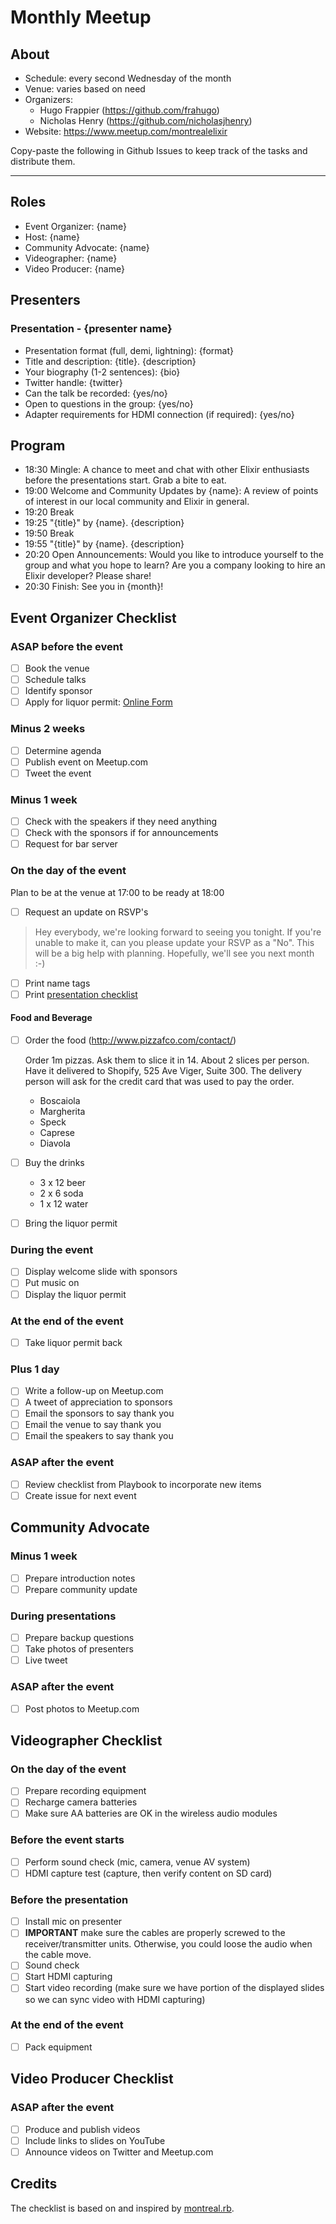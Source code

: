 # Monthly Meetup

## About

* Schedule: every second Wednesday of the month
* Venue: varies based on need
* Organizers:
    * Hugo Frappier (https://github.com/frahugo)
    * Nicholas Henry (https://github.com/nicholasjhenry)
* Website: https://www.meetup.com/montrealelixir

Copy-paste the following in Github Issues to keep track of the tasks and distribute them.

<hr>

## Roles

- Event Organizer: {name}
- Host: {name}
- Community Advocate: {name}
- Videographer: {name}
- Video Producer: {name}

## Presenters

### Presentation - {presenter name}

- Presentation format (full, demi, lightning): {format}
- Title and description: {title}. {description}
- Your biography (1-2 sentences): {bio}
- Twitter handle: {twitter}
- Can the talk be recorded: {yes/no}
- Open to questions in the group: {yes/no}
- Adapter requirements for HDMI connection (if required): {yes/no}

## Program

- 18:30 Mingle: A chance to meet and chat with other Elixir enthusiasts before the presentations start. Grab a bite to eat.
- 19:00 Welcome and Community Updates by {name}: A review of points of interest in our local community and Elixir in general.
- 19:20 Break
- 19:25 "{title}" by {name}. {description}
- 19:50 Break
- 19:55 "{title}" by {name}. {description}
- 20:20 Open Announcements: Would you like to introduce yourself to the group and what you hope to learn? Are you a company looking to hire an Elixir developer? Please share!
- 20:30 Finish: See you in {month}!

## Event Organizer Checklist

### ASAP before the event

- [ ] Book the venue
- [ ] Schedule talks
- [ ] Identify sponsor
- [ ] Apply for liquor permit: [Online Form](https://pes.securitepublique.gouv.qc.ca/acolyte/facettes/permis/captcha.faces?sid=0QJY03KP9RKWS)

###  Minus 2 weeks

- [ ] Determine agenda
- [ ] Publish event on Meetup.com
- [ ] Tweet the event

### Minus 1 week

- [ ] Check with the speakers if they need anything
- [ ] Check with the sponsors if for announcements
- [ ] Request for bar server

### On the day of the event

Plan to be at the venue at 17:00 to be ready at 18:00

- [ ] Request an update on RSVP's

> Hey everybody, we're looking forward to seeing you tonight. If you're unable to make it, can you please update your RSVP as a "No". This will be a big help with planning. Hopefully, we'll see you next month :-)

- [ ] Print name tags
- [ ] Print [presentation checklist](https://github.com/montrealelixir/playbook/issues/18)

#### Food and Beverage

- [ ] Order the food (http://www.pizzafco.com/contact/)  

  Order 1m pizzas. Ask them to slice it in 14. About 2 slices per person.
  Have it delivered to Shopify, 525 Ave Viger, Suite 300. The   delivery person will ask for the credit card that was used to pay the order.

  - Boscaiola
  - Margherita
  - Speck
  - Caprese
  - Diavola

- [ ] Buy the drinks
  - 3 x 12 beer
  - 2 x 6 soda
  - 1 x 12 water
- [ ] Bring the liquor permit

### During the event

- [ ] Display welcome slide with sponsors
- [ ] Put music on
- [ ] Display the liquor permit

### At the end of the event

- [ ] Take liquor permit back

### Plus 1 day

- [ ] Write a follow-up on Meetup.com
- [ ] A tweet of appreciation to sponsors
- [ ] Email the sponsors to say thank you
- [ ] Email the venue to say thank you
- [ ] Email the speakers to say thank you

### ASAP after the event

- [ ] Review checklist from Playbook to incorporate new items
- [ ] Create issue for next event

## Community Advocate

### Minus 1 week

- [ ] Prepare introduction notes
- [ ] Prepare community update

### During presentations

- [ ] Prepare backup questions
- [ ] Take photos of presenters
- [ ] Live tweet

### ASAP after the event

- [ ] Post photos to Meetup.com

## Videographer Checklist

### On the day of the event

- [ ] Prepare recording equipment
- [ ] Recharge camera batteries
- [ ] Make sure AA batteries are OK in the wireless audio modules

### Before the event starts

- [ ] Perform sound check (mic, camera, venue AV system)
- [ ] HDMI capture test (capture, then verify content on SD card)

### Before the presentation

- [ ] Install mic on presenter
- [ ] **IMPORTANT** make sure the cables are properly screwed to the receiver/transmitter units. Otherwise, you could loose the audio when the cable move.
- [ ] Sound check
- [ ] Start HDMI capturing
- [ ] Start video recording (make sure we have portion of the displayed slides so we can sync video with HDMI capturing)

### At the end of the event

- [ ] Pack equipment

## Video Producer Checklist

### ASAP after the event

- [ ] Produce and publish videos
- [ ] Include links to slides on YouTube
- [ ] Announce videos on Twitter and Meetup.com

## Credits

The checklist is based on and inspired by [montreal.rb](https://github.com/montrealrb/playbook/blob/master/checklists/meetup.md).
